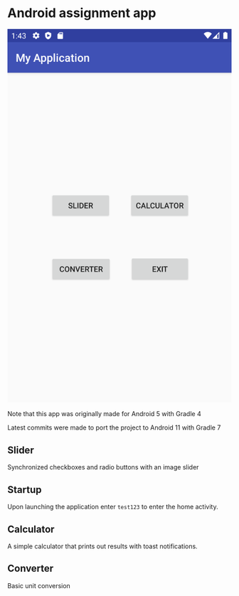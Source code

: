 # Android assignment app
![Sample picture](Sample.png?raw=true)

Note that this app was originally made for Android 5 with Gradle 4

Latest commits were made to port the project to Android 11 with Gradle 7

## Slider
Synchronized checkboxes and radio buttons with an image slider

## Startup
Upon launching the application enter ``test123`` to enter the home activity.

## Calculator
A simple calculator that prints out results with toast notifications.

## Converter
Basic unit conversion